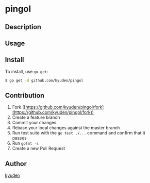 # pingol



## Description

## Usage

## Install

To install, use `go get`:

```bash
$ go get -d github.com/kyuden/pingol
```

## Contribution

1. Fork ([https://github.com/kyuden/pingol/fork](https://github.com/kyuden/pingol/fork))
1. Create a feature branch
1. Commit your changes
1. Rebase your local changes against the master branch
1. Run test suite with the `go test ./...` command and confirm that it passes
1. Run `gofmt -s`
1. Create a new Pull Request

## Author

[kyuden](https://github.com/kyuden)
